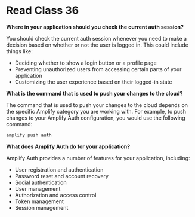 # Read Class 36

**Where in your application should you check the current auth session?**

You should check the current auth session whenever you need to make a decision based on whether or not the user is logged in. This could include things like:

* Deciding whether to show a login button or a profile page
* Preventing unauthorized users from accessing certain parts of your application
* Customizing the user experience based on their logged-in state

**What is the command that is used to push your changes to the cloud?**

The command that is used to push your changes to the cloud depends on the specific Amplify category you are working with. For example, to push changes to your Amplify Auth configuration, you would use the following command:

```bash
amplify push auth
```

**What does Amplify Auth do for your application?**

Amplify Auth provides a number of features for your application, including:

* User registration and authentication
* Password reset and account recovery
* Social authentication
* User management
* Authorization and access control
* Token management
* Session management
